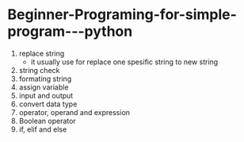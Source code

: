 # Beginner-Programing-for-simple-program---python
1. replace string
   - it usually use for replace one spesific string to new string
3. string check
4. formating string
5. assign variable
6. input and output
7. convert data type
8. operator, operand and expression
9. Boolean operator
10. if, elif and else
